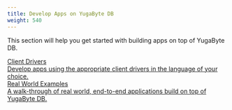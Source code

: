 ```yaml
---
title: Develop Apps on YugaByte DB
weight: 540
---
```


This section will help you get started with building apps on top of YugaByte DB.

<div>
  <a class="section-link icon-offset" href="/develop/client-drivers/">
    <div class="icon">
      <i class="fa fa-code" aria-hidden="true"></i>
    </div>
    <div class="text">
      Client Drivers
      <div class="caption">Develop apps using the appropriate client drivers in the language of your choice.</div>
    </div>
  </a>

<!--  <a class="section-link icon-offset" href="common-patterns/">
    <div class="icon">
      <i class="fa fa-map-o" aria-hidden="true"></i>
    </div>
    <div class="text">
      Common Patterns
      <div class="caption">Examples of reading and writing data for various common access patterns that arise while building apps.</div>
    </div>
  </a> -->

  <a class="section-link icon-offset" href="realworld-apps/">
    <div class="icon">
      <i class="fa fa-vcard-o" aria-hidden="true"></i>
    </div>
    <div class="text">
      Real World Examples
      <div class="caption">A walk-through of real world, end-to-end applications build on top of YugaByte DB.</div>
    </div>
  </a>

<!--  <a class="section-link icon-offset" href="port-existing-apps/">
    <div class="icon">
      <i class="fa fa-sign-in" aria-hidden="true"></i>
    </div>
    <div class="text">
      Port Existing Apps
      <div class="caption">How you can port your existing applications to run on top of YugaByte-DB.</div>
    </div>
  </a>-->
</div> 

